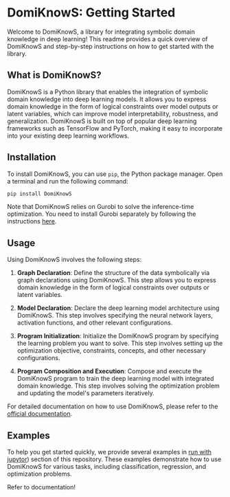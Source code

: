 # DomiKnowS: Getting Started

Welcome to DomiKnowS, a library for integrating symbolic domain knowledge in deep learning! This readme provides a quick overview of DomiKnowS and step-by-step instructions on how to get started with the library.

## What is DomiKnowS?

DomiKnowS is a Python library that enables the integration of symbolic domain knowledge into deep learning models. It allows you to express domain knowledge in the form of logical constraints over model outputs or latent variables, which can improve model interpretability, robustness, and generalization. DomiKnowS is built on top of popular deep learning frameworks such as TensorFlow and PyTorch, making it easy to incorporate into your existing deep learning workflows.

## Installation

To install DomiKnowS, you can use `pip`, the Python package manager. Open a terminal and run the following command:

```bash
pip install DomiKnowS
```


Note that DomiKnowS relies on Gurobi to solve the inference-time optimization. You need to install Gurobi separately by following the instructions [here](link_to_gurobi_readme).

## Usage

Using DomiKnowS involves the following steps:

1. **Graph Declaration**: Define the structure of the data symbolically via graph declarations using DomiKnowS. This step allows you to express domain knowledge in the form of logical constraints over outputs or latent variables.

2. **Model Declaration**: Declare the deep learning model architecture using DomiKnowS. This step involves specifying the neural network layers, activation functions, and other relevant configurations.

3. **Program Initialization**: Initialize the DomiKnowS program by specifying the learning problem you want to solve. This step involves setting up the optimization objective, constraints, concepts, and other necessary configurations.

4. **Program Composition and Execution**: Compose and execute the DomiKnowS program to train the deep learning model with integrated domain knowledge. This step involves solving the optimization problem and updating the model's parameters iteratively.

For detailed documentation on how to use DomiKnowS, please refer to the [official documentation](link_to_official_documentation).

## Examples

To help you get started quickly, we provide several examples in [run with jupytor](https://github.com/HLR/DomiKnowS/tree/Doc/Run%20With%20Jupyter)) section of this repository. These examples demonstrate how to use DomiKnowS for various tasks, including classification, regression, and optimization problems.

Refer to documentation!

